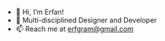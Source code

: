 - 👋 Hi, I’m Erfan!
- 👤 Multi-disciplined Designer and Developer
- 📫 Reach me at erfgram@gmail.com

<!---
erfgram/erfgram is a ✨ special ✨ repository because its `README.md` (this file) appears on your GitHub profile.
You can click the Preview link to take a look at your changes.
--->

